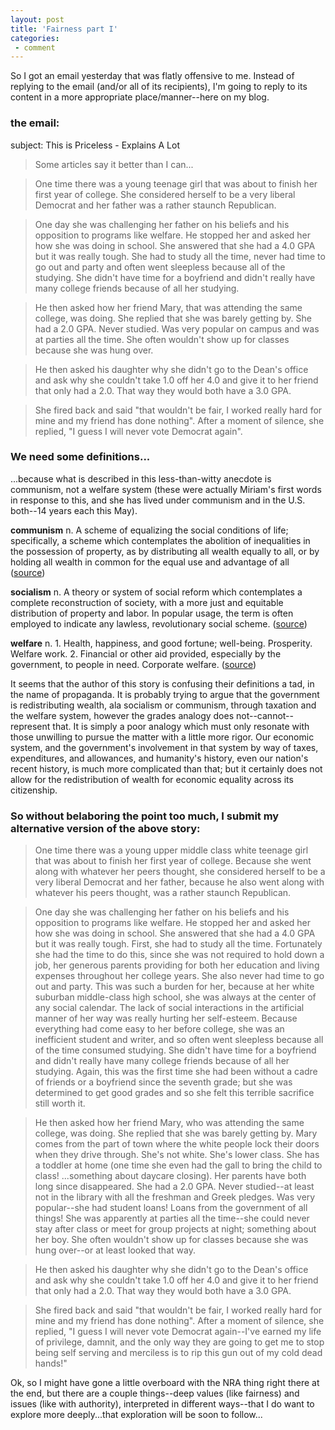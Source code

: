 ```yaml
---
layout: post
title: 'Fairness part I'
categories:
 - comment
---
```


So I got an email yesterday that was flatly offensive to me. Instead of replying to the email (and/or all of its recipients), I'm going to reply to its content in a more appropriate place/manner--here on my blog.
			
### the email:  

subject: This is Priceless - Explains A Lot

> Some articles say it better than I can...

> One time there was a young teenage girl that was about to finish her first year of college. She considered herself to be a very liberal Democrat and her father was a rather staunch Republican.

> One day she was challenging her father on his beliefs and his opposition to programs like welfare. He stopped her and asked her how she was doing in school. She answered that she had a 4.0 GPA but it was really tough. She had to study all the time, never had time to go out and party and often went sleepless because all of the studying. She didn't have time for a boyfriend and didn't really have many college friends because of all her studying.

> He then asked how her friend Mary, that was attending the same college, was doing. She replied that she was barely getting by. She had a 2.0 GPA. Never studied. Was very popular on campus and was at parties all the time. She often wouldn't show up for classes because she was hung over.

> He then asked his daughter why she didn't go to the Dean's office and ask why she couldn't take 1.0 off her 4.0 and give it to her friend that only had a 2.0. That way they would both have a 3.0 GPA.

> She fired back and said "that wouldn't be fair, I worked really hard for mine and my friend has done nothing". After a moment of silence, she replied, "I guess I will never vote Democrat again".

### We need some definitions...

...because what is described in this less-than-witty anecdote is communism, not a welfare system (these were actually Miriam's first words in response to this, and she has lived under communism and in the U.S. both--14 years each this May).

**communism** n. A scheme of equalizing the social conditions of life; specifically, a scheme which contemplates the abolition of inequalities in the possession of property, as by distributing all wealth equally to all, or by holding all wealth in common for the equal use and advantage of all (<a href="http://dictionary.reference.com/search?q=communism">source</a>)

**socialism** n. A theory or system of social reform which contemplates a complete reconstruction of society, with a more just and equitable distribution of property and labor. In popular usage, the term is often employed to indicate any lawless, revolutionary social scheme. (<a href="http://dictionary.reference.com/search?q=socialism">source</a>)

**welfare** n. 1. Health, happiness, and good fortune; well-being. Prosperity. Welfare work. 2. Financial or other aid provided, especially by the government, to people in need. Corporate welfare. (<a href="http://dictionary.reference.com/search?q=welfare">source</a>)

It seems that the author of this story is confusing their definitions a tad, in the name of propaganda. It is probably trying to argue that the government is redistributing wealth, ala socialism or communism, through taxation and the welfare system, however the grades analogy does not--cannot--represent that. It is simply a poor analogy which must only resonate with those unwilling to pursue the matter with a little more rigor. Our economic system, and the government's involvement in that system by way of taxes, expenditures, and allowances, and humanity's history, even our nation's recent history, is much more complicated than that; but it certainly does not allow for the redistribution of wealth for economic equality across its citizenship.

### So without belaboring the point too much, I submit my alternative version of the above story:

> One time there was a young upper middle class white teenage girl that was about to finish her first year of college. Because she went along with whatever her peers thought, she considered herself to be a very liberal Democrat and her father, because he also went along with whatever his peers thought, was a rather staunch Republican.

> One day she was challenging her father on his beliefs and his opposition to programs like welfare. He stopped her and asked her how she was doing in school. She answered that she had a 4.0 GPA but it was really tough. First, she had to study all the time. Fortunately she had the time to do this, since she was not required to hold down a job, her generous parents providing for both her education and living expenses throughout her college years. She also never had time to go out and party. This was such a burden for her, because at her white suburban middle-class high school, she was always at the center of any social calendar. The lack of social interactions in the artificial manner of her way was really hurting her self-esteem. Because everything had come easy to her before college, she was an inefficient student and writer, and so often went sleepless because all of the time consumed studying. She didn't have time for a boyfriend and didn't really have many college friends because of all her studying. Again, this was the first time she had been without a cadre of friends or a boyfriend since the seventh grade; but she was determined to get good grades and so she felt this terrible sacrifice still worth it.

> He then asked how her friend Mary, who was attending the same college, was doing. She replied that she was barely getting by. Mary comes from the part of town where the white people lock their doors when they drive through. She's not white. She's lower class. She has a toddler at home (one time she even had the gall to bring the child to class! ...something about daycare closing). Her parents have both long since disappeared. She had a 2.0 GPA. Never studied--at least not in the library with all the freshman and Greek pledges. Was very popular--she had student loans! Loans from the government of all things! She was apparently at parties all the time--she could never stay after class or meet for group projects at night; something about her boy. She often wouldn't show up for classes because she was hung over--or at least looked that way.

> He then asked his daughter why she didn't go to the Dean's office and ask why she couldn't take 1.0 off her 4.0 and give it to her friend that only had a 2.0. That way they would both have a 3.0 GPA.

> She fired back and said "that wouldn't be fair, I worked really hard for mine and my friend has done nothing". After a moment of silence, she replied, "I guess I will never vote Democrat again--I've earned my life of privilege, damnit, and the only way they are going to get me to stop being self serving and merciless is to rip this gun out of my cold dead hands!"

Ok, so I might have gone a little overboard with the NRA thing right there at the end, but there are a couple things--deep values (like fairness) and issues (like with authority), interpreted in different ways--that I do want to explore more deeply...that exploration will be soon to follow...
